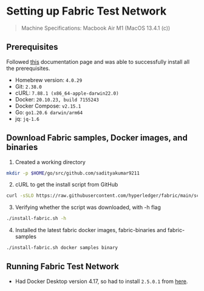 # Setting up Fabric Test Network 
> Machine Specifications: Macbook Air M1 (MacOS 13.4.1 (c))

## Prerequisites
Followed [this](https://hyperledger-fabric.readthedocs.io/en/release-2.5/prereqs.html) documentation page and was able to successfully install all the prerequisites. 
- Homebrew version: `4.0.29`
- Git: `2.38.0`
- cURL: `7.88.1 (x86_64-apple-darwin22.0)`
- Docker: `20.10.23, build 7155243`
- Docker Compose: `v2.15.1`
- Go: `go1.20.6 darwin/arm64`
- jq: `jq-1.6`

## Download Fabric samples, Docker images, and binaries
1. Created a working directory
```zsh
mkdir -p $HOME/go/src/github.com/sadityakumar9211
```
2. cURL to get the install script from GitHub
```zsh
curl -sSLO https://raw.githubusercontent.com/hyperledger/fabric/main/scripts/install-fabric.sh && chmod +x install-fabric.sh
```
3. Verifying whether the script was downloaded, with -h flag
```zsh
./install-fabric.sh -h
```
4. Installed the latest fabric docker images, fabric-binaries and fabric-samples
```zsh
./install-fabric.sh docker samples binary
```

## Running Fabric Test Network
- Had Docker Desktop version 4.17, so had to install `2.5.0.1` from [here](https://docs.docker.com/desktop/previous-versions/2.x-mac/).

